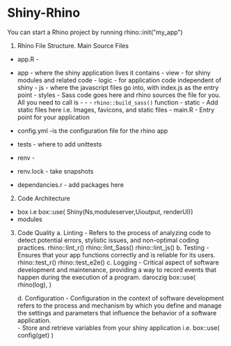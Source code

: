 # Shiny-Rhino
You can start a Rhino project by running 
        rhino::init("my_app")

1. Rhino File Structure.
    Main Source Files
- app.R - 
- app - where the shiny application lives it contains
        - view - for shiny modules and related code 
        - logic - for application code independent of shiny
        - js - where the javascript files go into, with index.js as the entry point
        - styles - Sass code goes here and rhino sources the file for you. All you need to call is - - -    `rhino::build_sass()` function
        - static - Add static files here i.e. Images, favicons, and static files
        - main.R - Entry point for your application

- config.yml -is the configuration file for the rhino app

- tests - where to add unittests

- renv -
- renv.lock - take snapshots
- dependancies.r - add packages here


2. Code Architecture
- box i.e
        box::use(
            Shiny(Ns,moduleserver,Uioutput, renderUI))
- modules

3. Code Quality
    a. Linting - Refers to the process of analyzing code to detect potential errors, stylistic issues, and non-optimal coding practices.
            rhino::lint_r()
            rhino::lint_Sass()
            rhino::lint_js()
    b. Testing - Ensures that your app functions correctly and is reliable for its users.
            rhino::test_r()
            rhino::test_e2e()
    c. Logging - Critical aspect of software development and maintenance, providing a way to record events that happen during the execution of a program. 
            daroczig
            box::use(
                rhino(log),
            )
        
    d. Configuration - Configuration in the context of software development refers to the process and mechanism by which you define and manage the settings and parameters that influence the behavior of a software application.   
        - Store and retrieve variables from your shiny application i.e. 
                box::use(
                    config(get)
                )

